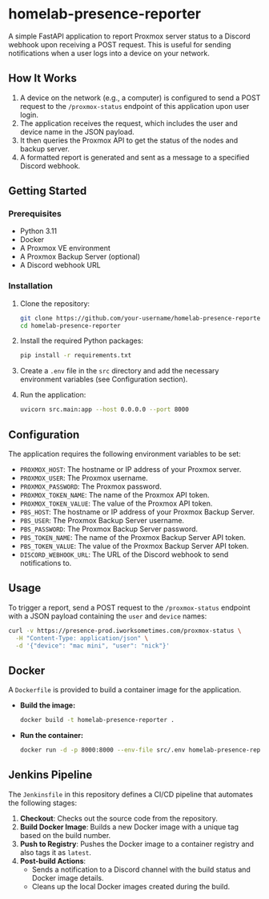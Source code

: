 # homelab-presence-reporter

A simple FastAPI application to report Proxmox server status to a Discord webhook upon receiving a POST request. This is useful for sending notifications when a user logs into a device on your network.

## How It Works

1.  A device on the network (e.g., a computer) is configured to send a POST request to the `/proxmox-status` endpoint of this application upon user login.
2.  The application receives the request, which includes the user and device name in the JSON payload.
3.  It then queries the Proxmox API to get the status of the nodes and backup server.
4.  A formatted report is generated and sent as a message to a specified Discord webhook.

## Getting Started

### Prerequisites

*   Python 3.11
*   Docker
*   A Proxmox VE environment
*   A Proxmox Backup Server (optional)
*   A Discord webhook URL

### Installation

1.  Clone the repository:
    ```bash
    git clone https://github.com/your-username/homelab-presence-reporter.git
    cd homelab-presence-reporter
    ```

2.  Install the required Python packages:
    ```bash
    pip install -r requirements.txt
    ```

3.  Create a `.env` file in the `src` directory and add the necessary environment variables (see Configuration section).

4.  Run the application:
    ```bash
    uvicorn src.main:app --host 0.0.0.0 --port 8000
    ```

## Configuration

The application requires the following environment variables to be set:

*   `PROXMOX_HOST`: The hostname or IP address of your Proxmox server.
*   `PROXMOX_USER`: The Proxmox username.
*   `PROXMOX_PASSWORD`: The Proxmox password.
*   `PROXMOX_TOKEN_NAME`: The name of the Proxmox API token.
*   `PROXMOX_TOKEN_VALUE`: The value of the Proxmox API token.
*   `PBS_HOST`: The hostname or IP address of your Proxmox Backup Server.
*   `PBS_USER`: The Proxmox Backup Server username.
*   `PBS_PASSWORD`: The Proxmox Backup Server password.
*   `PBS_TOKEN_NAME`: The name of the Proxmox Backup Server API token.
*   `PBS_TOKEN_VALUE`: The value of the Proxmox Backup Server API token.
*   `DISCORD_WEBHOOK_URL`: The URL of the Discord webhook to send notifications to.

## Usage

To trigger a report, send a POST request to the `/proxmox-status` endpoint with a JSON payload containing the `user` and `device` names:

```bash
curl -v https://presence-prod.iworksometimes.com/proxmox-status \
  -H "Content-Type: application/json" \
  -d '{"device": "mac mini", "user": "nick"}'
```

## Docker

A `Dockerfile` is provided to build a container image for the application.

*   **Build the image:**
    ```bash
    docker build -t homelab-presence-reporter .
    ```

*   **Run the container:**
    ```bash
    docker run -d -p 8000:8000 --env-file src/.env homelab-presence-reporter
    ```

## Jenkins Pipeline

The `Jenkinsfile` in this repository defines a CI/CD pipeline that automates the following stages:

1.  **Checkout**: Checks out the source code from the repository.
2.  **Build Docker Image**: Builds a new Docker image with a unique tag based on the build number.
3.  **Push to Registry**: Pushes the Docker image to a container registry and also tags it as `latest`.
4.  **Post-build Actions**:
    *   Sends a notification to a Discord channel with the build status and Docker image details.
    *   Cleans up the local Docker images created during the build.
